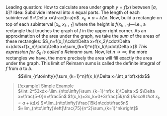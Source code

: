 Leading question:
How to calculate area under graph $y=f(x)$ between $[a,b]$?
Idea: Subdivide interval into $n$ equal parts.
The length of each subinterval $=\Delta x=\frac{b-a}n$.
$x_k=a+k\Delta x$.
Now, build a rectangle on top of each subinterval $[x_k, x_{k+1}]$ where the height is $f(x_{k+1})$—i.e., a rectangle that touches the graph of $f$ in the upper right corner.
As an approximation of the area under the graph, we take the *sum* of the areas of these rectangles:
$S_n=f(x_1)\cdot\Delta x+f(x_2)\cdot\Delta x+\dots+f(x_n)\cdot\Delta x=\sum_{k=1}^n{f(x_k)\cdot\Delta x}$
*This expression for $S_n$ is called a Reimann sum.*
Now, let $n\to\infty$; the more rectangles we have, the more precisely the area will fill exactly the area under the graph. 
This limit of Reimann sums is called the definite integral of $f$ from $a$ to $b$.
$$\lim_{n\to\infty}{\sum_{k=1}^n}f(x_k)\Delta x=\int_a^bf(x)dx$$

> [!example] Simple Example
> $\int_2^53xdx=\lim_{n\to\infty}\sum_{k=1}^nf(x_k)\Delta x$
> $\Delta x=\frac{5-0}n=\frac5n$
> $f(x_k)=3x_k=0+3\frac{5k}n$ (*Recall that $x_k=a+k\Delta x$)*
> $=\lim_{n\to\infty}\frac{15k}n\cdot\frac5n$
> $=lim_{n\to\infty}\left[\frac{75}{n^2}\sum_{k=1}^nk\right]$
  

